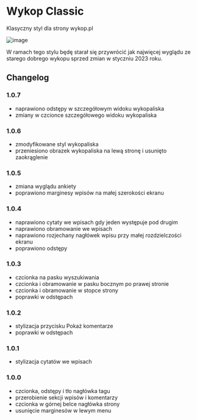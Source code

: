 # Wykop Classic
Klasyczny styl dla strony wykop.pl

![image](https://user-images.githubusercontent.com/100161033/217494981-45de21d1-e630-4143-9e3b-ffdad21c500d.png)

W ramach tego stylu będę starał się przywrócić jak najwięcej wyglądu ze starego dobrego wykopu sprzed zmian w styczniu 2023 roku.

## Changelog

### 1.0.7

- naprawiono odstępy w szczegółowym widoku wykopaliska
- zmiany w czcionce szczegółowego widoku wykopaliska

### 1.0.6

- zmodyfikowane styl wykopaliska
- przeniesiono obrazek wykopaliska na lewą stronę i usunięto zaokrąglenie

### 1.0.5

- zmiana wyglądu ankiety
- poprawiono marginesy wpisów na małej szerokości ekranu

### 1.0.4

- naprawiono cytaty we wpisach gdy jeden występuje pod drugim
- naprawiono obramowanie we wpisach
- naprawiono rozjechany nagłówek wpisu przy małej rozdzielczości ekranu
- poprawiono odstępy

### 1.0.3

- czcionka na pasku wyszukiwania
- czcionka i obramowanie w pasku bocznym po prawej stronie
- czcionka i obramowanie w stopce strony
- poprawki w odstępach

### 1.0.2

- stylizacja przycisku Pokaż komentarze
- poprawki w odstępach

### 1.0.1

- stylizacja cytatów we wpisach

### 1.0.0

- czcionka, odstępy i tło nagłówka tagu
- przerobienie sekcji wpisów i komentarzy
- czcionka w górnej belce nagłówka strony
- usunięcie marginesów w lewym menu
